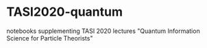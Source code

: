 # TASI2020-quantum
notebooks supplementing TASI 2020 lectures "Quantum Information Science for Particle Theorists"
